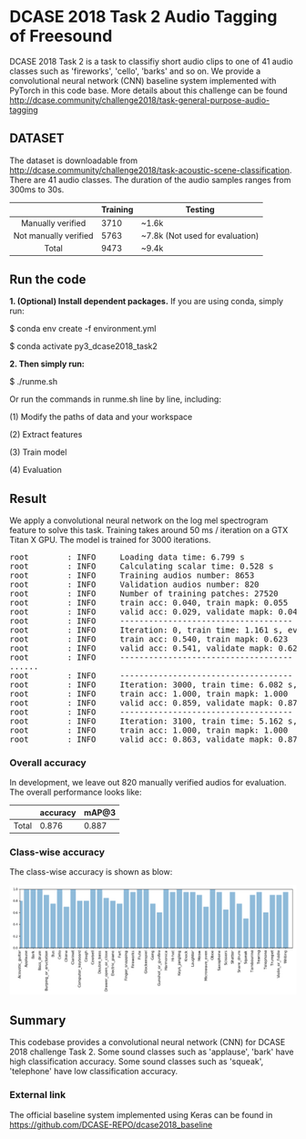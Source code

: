 # DCASE 2018 Task 2 Audio Tagging of Freesound

DCASE 2018 Task 2 is a task to classifiy short audio clips to one of 41 audio classes such as 'fireworks', 'cello', 'barks' and so on. We provide a convolutional neural network (CNN) baseline system implemented with PyTorch in this code base. More details about this challenge can be found http://dcase.community/challenge2018/task-general-purpose-audio-tagging

## DATASET

The dataset is downloadable from http://dcase.community/challenge2018/task-acoustic-scene-classification. There are 41 audio classes. The duration of the audio samples ranges from 300ms to 30s. 


|                       | Training | Testing                         |
|:---------------------:|----------|---------------------------------|
|   Manually verified   | 3710     | ~1.6k                           |
| Not manually verified | 5763     | ~7.8k (Not used for evaluation) |
| Total                 | 9473     | ~9.4k                           |



## Run the code
**1. (Optional) Install dependent packages.** If you are using conda, simply run:

$ conda env create -f environment.yml

$ conda activate py3_dcase2018_task2

**2. Then simply run:**

$ ./runme.sh

Or run the commands in runme.sh line by line, including: 

(1) Modify the paths of data and your workspace

(2) Extract features

(3) Train model

(4) Evaluation

## Result

We apply a convolutional neural network on the log mel spectrogram feature to solve this task. Training takes around 50 ms / iteration on a GTX Titan X GPU. The model is trained for 3000 iterations. 

<pre>
root        : INFO     Loading data time: 6.799 s
root        : INFO     Calculating scalar time: 0.528 s
root        : INFO     Training audios number: 8653
root        : INFO     Validation audios number: 820
root        : INFO     Number of training patches: 27520
root        : INFO     train acc: 0.040, train mapk: 0.055
root        : INFO     valid acc: 0.029, validate mapk: 0.049
root        : INFO     ------------------------------------
root        : INFO     Iteration: 0, train time: 1.161 s, eval time: 1.489 s
root        : INFO     train acc: 0.540, train mapk: 0.623
root        : INFO     valid acc: 0.541, validate mapk: 0.626
root        : INFO     ------------------------------------
......
root        : INFO     ------------------------------------
root        : INFO     Iteration: 3000, train time: 6.082 s, eval time: 1.607 s
root        : INFO     train acc: 1.000, train mapk: 1.000
root        : INFO     valid acc: 0.859, validate mapk: 0.874
root        : INFO     ------------------------------------
root        : INFO     Iteration: 3100, train time: 5.162 s, eval time: 1.571 s
root        : INFO     train acc: 1.000, train mapk: 1.000
root        : INFO     valid acc: 0.863, validate mapk: 0.875
</pre>

### Overall accuracy

In development, we leave out 820 manually verified audios for evaluation. The overall performance looks like:

|       | accuracy | mAP@3 |
|:-----:|----------|-------|
| Total | 0.876    | 0.887 |


### Class-wise accuracy

The class-wise accuracy is shown as blow:

![alt text](appendixes/class_wise_accuracy.png)

## Summary
This codebase provides a convolutional neural network (CNN) for DCASE 2018 challenge Task 2. Some sound classes such as 'applause', 'bark' have high classification accuracy. Some sound classes such as 'squeak', 'telephone' have low classification accuracy. 

### External link

The official baseline system implemented using Keras can be found in https://github.com/DCASE-REPO/dcase2018_baseline
